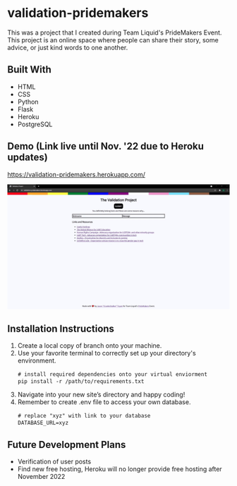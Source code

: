 # validation-pridemakers

This was a project that I created during Team Liquid's PrideMakers Event.
This project is an online space where people can share their story, some advice, or just kind words to one another.

## Built With

* HTML
* CSS
* Python
* Flask
* Heroku
* PostgreSQL

## Demo (Link live until Nov. '22 due to Heroku updates)

https://validation-pridemakers.herokuapp.com/

![](Demo.gif)


## Installation Instructions

1. Create a local copy of branch onto your machine.
2. Use your favorite terminal to correctly set up your directory's environment.
	```shell
	# install required dependencies onto your virtual enviorment
	pip install -r /path/to/requirements.txt
	```
3. Navigate into your new site’s directory and happy coding!
4. Remember to create .env file to access your own database.
	```shell
	# replace "xyz" with link to your database
	DATABASE_URL=xyz
	```


## Future Development Plans

* Verification of user posts
* Find new free hosting, Heroku will no longer provide free hosting after November 2022

